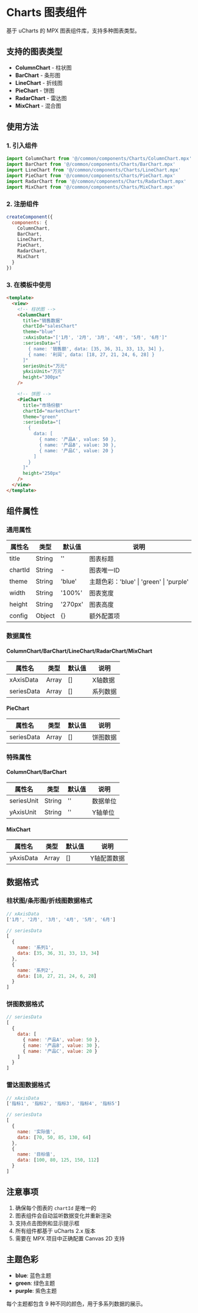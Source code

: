 # Charts 图表组件

基于 uCharts 的 MPX 图表组件库，支持多种图表类型。

## 支持的图表类型

- **ColumnChart** - 柱状图
- **BarChart** - 条形图
- **LineChart** - 折线图
- **PieChart** - 饼图
- **RadarChart** - 雷达图
- **MixChart** - 混合图

## 使用方法

### 1. 引入组件

```javascript
import ColumnChart from '@/common/components/Charts/ColumnChart.mpx'
import BarChart from '@/common/components/Charts/BarChart.mpx'
import LineChart from '@/common/components/Charts/LineChart.mpx'
import PieChart from '@/common/components/Charts/PieChart.mpx'
import RadarChart from '@/common/components/Charts/RadarChart.mpx'
import MixChart from '@/common/components/Charts/MixChart.mpx'
```

### 2. 注册组件

```javascript
createComponent({
  components: {
    ColumnChart,
    BarChart,
    LineChart,
    PieChart,
    RadarChart,
    MixChart
  }
})
```

### 3. 在模板中使用

```html
<template>
  <view>
    <!-- 柱状图 -->
    <ColumnChart
      title="销售数据"
      chartId="salesChart"
      theme="blue"
      :xAxisData="['1月', '2月', '3月', '4月', '5月', '6月']"
      :seriesData="[
        { name: '销售额', data: [35, 36, 31, 33, 13, 34] },
        { name: '利润', data: [18, 27, 21, 24, 6, 28] }
      ]"
      seriesUnit="万元"
      yAxisUnit="万元"
      height="300px"
    />

    <!-- 饼图 -->
    <PieChart
      title="市场份额"
      chartId="marketChart"
      theme="green"
      :seriesData="[
        {
          data: [
            { name: '产品A', value: 50 },
            { name: '产品B', value: 30 },
            { name: '产品C', value: 20 }
          ]
        }
      ]"
      height="250px"
    />
  </view>
</template>
```

## 组件属性

### 通用属性

| 属性名 | 类型 | 默认值 | 说明 |
|--------|------|--------|------|
| title | String | '' | 图表标题 |
| chartId | String | - | 图表唯一ID |
| theme | String | 'blue' | 主题色彩：'blue' \| 'green' \| 'purple' |
| width | String | '100%' | 图表宽度 |
| height | String | '270px' | 图表高度 |
| config | Object | {} | 额外配置项 |

### 数据属性

#### ColumnChart/BarChart/LineChart/RadarChart/MixChart
| 属性名 | 类型 | 默认值 | 说明 |
|--------|------|--------|------|
| xAxisData | Array | [] | X轴数据 |
| seriesData | Array | [] | 系列数据 |

#### PieChart
| 属性名 | 类型 | 默认值 | 说明 |
|--------|------|--------|------|
| seriesData | Array | [] | 饼图数据 |

### 特殊属性

#### ColumnChart/BarChart
| 属性名 | 类型 | 默认值 | 说明 |
|--------|------|--------|------|
| seriesUnit | String | '' | 数据单位 |
| yAxisUnit | String | '' | Y轴单位 |

#### MixChart
| 属性名 | 类型 | 默认值 | 说明 |
|--------|------|--------|------|
| yAxisData | Array | [] | Y轴配置数据 |

## 数据格式

### 柱状图/条形图/折线图数据格式

```javascript
// xAxisData
['1月', '2月', '3月', '4月', '5月', '6月']

// seriesData
[
  {
    name: '系列1',
    data: [35, 36, 31, 33, 13, 34]
  },
  {
    name: '系列2',
    data: [18, 27, 21, 24, 6, 28]
  }
]
```

### 饼图数据格式

```javascript
// seriesData
[
  {
    data: [
      { name: '产品A', value: 50 },
      { name: '产品B', value: 30 },
      { name: '产品C', value: 20 }
    ]
  }
]
```

### 雷达图数据格式

```javascript
// xAxisData
['指标1', '指标2', '指标3', '指标4', '指标5']

// seriesData
[
  {
    name: '实际值',
    data: [70, 50, 85, 130, 64]
  },
  {
    name: '目标值',
    data: [100, 80, 125, 150, 112]
  }
]
```

## 注意事项

1. 确保每个图表的 `chartId` 是唯一的
2. 图表组件会自动监听数据变化并重新渲染
3. 支持点击图例和显示提示框
4. 所有组件都基于 uCharts 2.x 版本
5. 需要在 MPX 项目中正确配置 Canvas 2D 支持

## 主题色彩

- **blue**: 蓝色主题
- **green**: 绿色主题
- **purple**: 紫色主题

每个主题都包含 9 种不同的颜色，用于多系列数据的展示。

